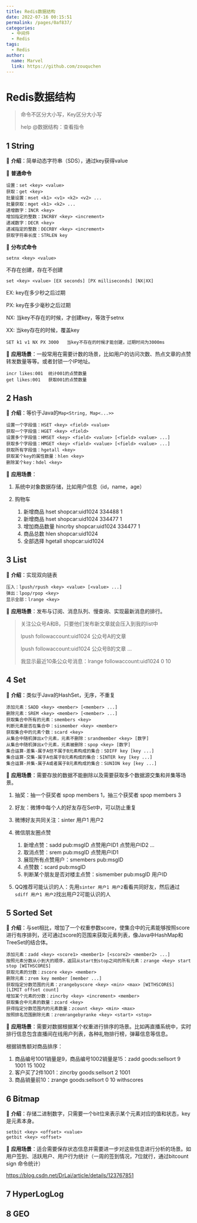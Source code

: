 ```yaml
---
title: Redis数据结构
date: 2022-07-16 00:15:51
permalink: /pages/0af837/
categories:
  - 中间件
  - Redis
tags:
  - Redis
author: 
  name: Marvel
  link: https://github.com/zouquchen
---
```

# Redis数据结构

> 命令不区分大小写，Key区分大小写
>
> help @数据结构：查看指令

## 1 String

🔶 **介绍**：简单动态字符串（SDS），通过key获得value

🔶 **普通命令**

```
设置：set <key> <value>
获取：get <key>
批量设置：mset <k1> <v1> <k2> <v2> ...
批量获取：mget <k1> <k2> ...
递增数字：INCR <key>
增加指定的整数：INCRBY <key> <increment>
递减数字：DECR <key>
递减指定的整数：DECRBY <key> <increment>
获取字符串长度：STRLEN key
```

🔶 **分布式命令**

```
setnx <key> <value>
```

不存在创建，存在不创建

```
set <key> <value> [EX seconds] [PX milliseconds] [NX|XX]
```

EX: key在多少秒之后过期

PX: key在多少毫秒之后过期

NX: 当key不存在的时候，才创建key，等效于setnx

XX: 当key存在的时候，覆盖key

```
SET k1 v1 NX PX 3000   当key不存在的时候才能创建，过期时间为3000ms
```

🔶 **应用场景**：一般常用在需要计数的场景，比如用户的访问次数、热点文章的点赞转发数量等等。或者封锁一个IP地址。

```
incr likes:001  统计001的点赞数量
get likes:001   获取001的点赞数量
```



## 2 Hash

🔶 **介绍**：等价于Java的`Map<String, Map<...>>`

```
设置一个字段值：HSET <key> <field> <value>
获取一个字段值：HGET <key> <field>
设置多个字段值：HMSET <key> <field> <value> [<field> <value> ...] 
获取多个字段值：HMGET <key> <field> <value> [<field> <value> ...] 
获取所有字段值：hgetall <key>
获取某个key的属性数量：hlen <key>
删除某个key：hdel <key>
```

🔶 **应用场景**：

1. 系统中对象数据存储，比如用户信息（id，name，age）

2. 购物车
   1. 新增商品 hset shopcar:uid1024 334488 1
   2. 新增商品 hset shopcar:uid1024 334477 1
   3. 增加商品数量 hincrby shopcar:uid1024 334477 1
   4. 商品总数 hlen shopcar:uid1024
   5. 全部选择 hgetall shopcar:uid1024



## 3 List

🔶 **介绍**：实现双向链表

```
压入：lpush/rpush <key> <value> [<value> ...]
弹出：lpop/rpop <key>
显示全部：lrange <key>
```

🔶 **应用场景**：发布与订阅、消息队列、慢查询、实现最新消息的排行。

> 关注公众号A和B，只要他们发布新文章就会压入到我的list中
>
> lpush followaccount:uid1024 公众号A的文章 
>
> lpush followaccount:uid1024 公众号B的文章 ...
>
> 我显示最近10条公众号消息：lrange followaccount:uid1024 0 10



## 4 Set

🔶 **介绍**：类似于Java的HashSet，无序，不重复

```
添加元素：SADD <key> <member> [<member> ...]
删除元素：SREM <key> <member> [<member> ...]
获取集合中所有的元素：smembers <key>
判断元素是否在集合中：sismember <key> <member>
获取集合中的元素个数：scard <key>
从集合中随机弹出x个元素，元素不删除：srandmember <key> [数字]
从集合中随机弹出x个元素，元素被删除：spop <key> [数字]
集合运算-差集-属于A但不属于B元素构成的集合：SDIFF key [key ...]
集合运算-交集-属于A也属于B元素构成的集合：SINTER key [key ...]
集合运算-并集-属于A或者属于B元素构成的集合：SUNION key [key ...]
```

🔶 **应用场景**：需要存放的数据不能删除以及需要获取多个数据源交集和并集等场景。

1. 抽奖：抽一个获奖者 spop members 1，抽三个获奖者 spop members 3

2. 好友：微博中每个人的好友存在Set中，可以防止重复

3. 微博好友共同关注：sinter 用户1 用户2

4. 微信朋友圈点赞
   1. 新增点赞：sadd pub:msgID 点赞用户ID1 点赞用户ID2 ...
   2. 取消点赞：srem pub:msgID 点赞用户ID1
   3. 展现所有点赞用户：smembers pub:msgID
   4. 点赞数：scard pub:msgID
   5. 判断某个朋友是否对楼主点赞：sismember pub:msgID 用户ID
5. QQ推荐可能认识的人：先用`sinter 用户1 用户2`看看共同好友，然后通过`sdiff 用户1 用户2`找出用户2可能认识的人



## 5 Sorted Set

🔶 **介绍**：与set相比，增加了一个权重参数score，使集合中的元素能够按照score进行有序排列，还可通过score的范围来获取元素列表，像Java中HashMap和TreeSet的结合体。

```
添加元素：zadd <key> <score1> <member1> [<score2> <member2> ...]
按照元素分数从小到大的顺序，返回从start到stop之间的所有元素：zrange <key> start stop [WITHSCORES]
获取元素的分数：zscore <key> <member>
删除元素：zrem key member [member ...]
获取指定分数范围的元素：zrangebyscore <key> <min> <max> [WITHSCORES] [LIMIT offset count]
增加某个元素的分数：zincrby <key> <increment> <member>
获取集合中元素的数量：zcard <key>
获得指定分数范围内的元素数量：zcount <key> <min> <max>
按照排名范围删除元素：zremrangebyranke <key> <start> <stop>
```

🔶 **应用场景**：需要对数据根据某个权重进行排序的场景。比如再直播系统中，实时排行信息包含直播间在线用户列表，各种礼物排行榜，弹幕信息等信息。

根据销售额对商品排序：

1. 商品编号1001销量是9，商品编号1002销量是15：zadd goods:sellsort 9 1001 15 1002
2. 客户买了2件1001：zincrby goods:sellsort 2 1001
3. 商品销量前10：zrange goods:sellsort 0 10 withscores

## 6 Bitmap

🔶 **介绍**：存储二进制数字，只需要一个bit位来表示某个元素对应的值和状态，key是元素本身。

```
setbit <key> <offset> <value>
getbit <key> <offset>
```

🔶 **应用场景**：适合需要保存状态信息并需要进一步对这些信息进行分析的场景。如用户签到、活跃用户、用户行为统计（一周的签到情况，7位就行，通过bitcount sign 命令统计）

https://blog.csdn.net/DrLai/article/details/123767851

## 7 HyperLogLog

## 8 GEO